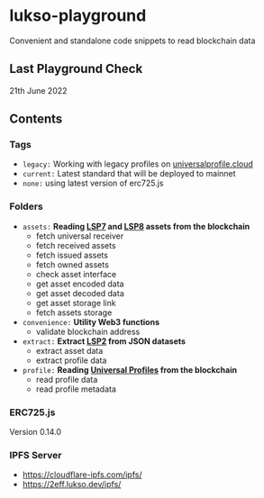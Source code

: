# lukso-playground
 
Convenient and standalone code snippets to read blockchain data

## Last Playground Check

21th June 2022

## Contents

### Tags
- `legacy:` Working with legacy profiles on [universalprofile.cloud](https://universalprofile.cloud/)
- `current:` Latest standard that will be deployed to mainnet
- `none:` using latest version of erc725.js

### Folders

- `assets:` **Reading [LSP7](https://docs.lukso.tech/standards/nft-2.0/LSP7-Digital-Asset) and [LSP8](https://docs.lukso.tech/standards/nft-2.0/LSP8-Identifiable-Digital-Asset) assets from the blockchain**
    - fetch universal receiver
    - fetch received assets
    - fetch issued assets
    - fetch owned assets
    - check asset interface
    - get asset encoded data
    - get asset decoded data
    - get asset storage link
    - fetch assets storage
- `convenience:` **Utility Web3 functions**
    - validate blockchain address
- `extract:` **Extract [LSP2](https://docs.lukso.tech/standards/generic-standards/lsp2-json-schema) from JSON datasets**
    - extract asset data
    - extract profile data
- `profile:` **Reading [Universal Profiles](https://docs.lukso.tech/standards/universal-profile/introduction) from the blockchain**
    - read profile data
    - read profile metadata

### ERC725.js

Version 0.14.0

### IPFS Server

- https://cloudflare-ipfs.com/ipfs/
- https://2eff.lukso.dev/ipfs/
